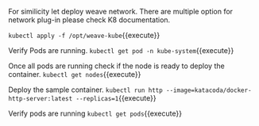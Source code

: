 For similicity let deploy weave network. There are multiple option for network plug-in please check K8 documentation.

`kubectl apply -f /opt/weave-kube`{{execute}}

Verify Pods are running.  `kubectl get pod -n kube-system`{{execute}}

Once all pods are running check if the node is ready to deploy the container. 
`kubectl get nodes`{{execute}}

Deploy the sample container.
`kubectl run http --image=katacoda/docker-http-server:latest --replicas=1`{{execute}}

Verify pods are running 
`kubectl get pods`{{execute}}
